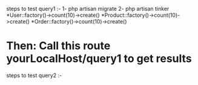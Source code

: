 steps to test query1 :- 
1- php artisan migrate
2- php artisan tinker
   *User::factory()->count(10)->create() 
   *Product::factory()->count(10)->create() 
   *Order::factory()->count(10)->create() 

Then:
Call this route yourLocalHost/query1 to get results
=========================
steps to test query2 :- 
